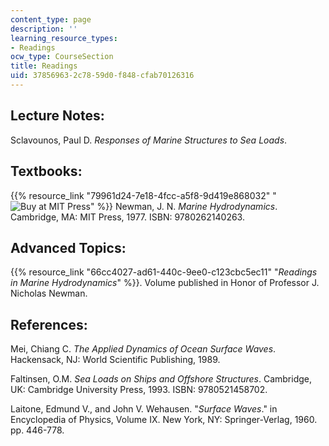 ```yaml
---
content_type: page
description: ''
learning_resource_types:
- Readings
ocw_type: CourseSection
title: Readings
uid: 37856963-2c78-59d0-f848-cfab70126316
---
```


Lecture Notes:
--------------

Sclavounos, Paul D. _Responses of Marine Structures to Sea Loads_.

Textbooks:
----------

{{% resource_link "79961d24-7e18-4fcc-a5f8-9d419e868032" "![Buy at MIT Press](https://ocwcms.mit.edu/images/mp_logo.gif)" %}} Newman, J. N. _Marine Hydrodynamics_. Cambridge, MA: MIT Press, 1977. ISBN: 9780262140263.

Advanced Topics:
----------------

{{% resource_link "66cc4027-ad61-440c-9ee0-c123cbc5ec11" "_Readings in Marine Hydrodynamics_" %}}. Volume published in Honor of Professor J. Nicholas Newman.

References:
-----------

Mei, Chiang C. _The Applied Dynamics of Ocean Surface Waves_. Hackensack, NJ: World Scientific Publishing, 1989.

Faltinsen, O.M. _Sea Loads on Ships and Offshore Structures_. Cambridge, UK: Cambridge University Press, 1993. ISBN: 9780521458702.

Laitone, Edmund V., and John V. Wehausen. "_Surface Waves_." in Encyclopedia of Physics, Volume IX. New York, NY: Springer-Verlag, 1960. pp. 446-778.